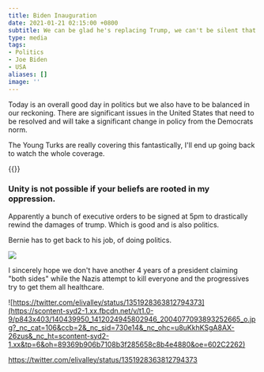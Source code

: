 ```yaml
---
title: Biden Inauguration
date: 2021-01-21 02:15:00 +0800
subtitle: We can be glad he's replacing Trump, we can't be silent that things need to fundamentally change.
type: media
tags:
- Politics
- Joe Biden
- USA
aliases: []
image: ''
---
```


Today is an overall good day in politics but we also have to be balanced in our reckoning. There are significant issues in the United States that need to be resolved and will take a significant change in policy from the Democrats norm. 

The Young Turks are really covering this fantastically, I'll end up going back to watch the whole coverage. 

{{<youtube OZWm6ex4IsU>}}

### Unity is not possible if your beliefs are rooted in my oppression.

Apparently a bunch of executive orders to be signed at 5pm to drastically rewind the damages of trump. Which is good and is also politics.

Bernie has to get back to his job, of doing politics.

![](https://scontent-syd2-1.xx.fbcdn.net/v/t1.0-9/141205403_1412030972469010_6776572290440589941_n.jpg?_nc_cat=101&ccb=2&_nc_sid=730e14&_nc_ohc=QDsEU0CVy7AAX-U6_qV&_nc_ht=scontent-syd2-1.xx&oh=eb7ce67d6327ad32119286759dbae658&oe=602C46BA)

I sincerely hope we don't have another 4 years of a president claiming "both sides" while the Nazis attempt to kill everyone and the progressives try to get them all healthcare.

![https://twitter.com/elivalley/status/1351928363812794373](https://scontent-syd2-1.xx.fbcdn.net/v/t1.0-9/p843x403/140439950_1412024945802946_2004077093893252665_o.jpg?_nc_cat=106&ccb=2&_nc_sid=730e14&_nc_ohc=u8uKkhKSgA8AX-26zus&_nc_ht=scontent-syd2-1.xx&tp=6&oh=89369b906b7108b3f285658c8b4e4880&oe=602C2262)

https://twitter.com/elivalley/status/1351928363812794373